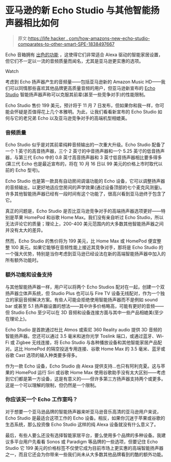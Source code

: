 # 亚马逊的新 Echo Studio 与其他智能扬声器相比如何

> 原文:[https://life hacker . com/how-amazons-new-echo-studio-comparates-to-other-smart-SPE-1838497667](https://lifehacker.com/how-amazons-new-echo-studio-compares-to-other-smart-spe-1838497667)

Echo 音箱拥有 [出色的功能](https://lifehacker.com/the-seven-best-things-you-can-do-with-an-amazon-echo-1766989219) ，这使得它们非常适合 Alexa 驱动的智能家居设置，但它们不一定以一流的音频质量而闻名，尤其是亚马逊更实惠的选项。

Watch

考虑到 Echo 扬声器产生的音频量——包括亚马逊新的 Amazon Music HD——我们可以同情那些喜欢其他品牌更高质量音频的用户，但亚马逊新宣布的 [Echo Studio](https://www.amazon.com/dp/B07G9Y3ZMC?asc_campaign=InlineText&asc_refurl=https://lifehacker.com/how-amazons-new-echo-studio-compares-to-other-smart-spe-1838497667&asc_source=&ref=ODS_v2_FS_AUCC_oe&tag=kinjalifehackerlink-20) 智能扬声器声称可以克服其前辈(甚至一些竞争对手)的性能限制。

Echo Studio 售价 199 美元，预计将于 11 月 7 日发布，但如果你和我一样，你可能会怀疑是否值得花上几个本雅明。为此，让我们看看新宣布的 Echo Studio 如何与它的老兄弟 Echo 以及亚马逊竞争对手的高端机型相媲美。

### 音频质量

Echo Studio 似乎是对其前辈纯粹音频输出的一次重大升级。Echo Studio 配备了一个 1 英寸的高音扬声器，三个 2 英寸的中音扬声器和一个 5.25 英寸的低音扬声器，与第三代 Echo 中的 0.8 英寸高音扬声器和 3 英寸低音扬声器相比要多得多(第三代 Echo 也是最近宣布的，将在 10 月 16 日以 99 美元的价格上市时取代以前的 Echo 型号)。

Echo Studio 也是第一款具有自动房间调谐功能的 Echo 设备，它可以调整扬声器的音频输出，以更好地适应您房间的声学效果(通过设备顶部的七个麦克风测量)。许多其他智能扬声器已经有一段时间有这个功能了，很高兴看到亚马逊终于包含了它。

真正的问题是，Echo Studio 是否比亚马逊竞争对手的高端扬声器选项更好——特别是苹果 HomePod 和谷歌 Home Max。我们没有亲自听过 Echo Studio，所以无法评论它的质量；理论上，200-400 美元范围内的大多数其他智能扬声器之间并没有太大的差异。

然而，Echo Studio 的售价将为 199 美元，比 Home Max 或 HomePod 便宜整整 100 美元。如果它能够在音频性能上接近其竞争对手，那将是 Echo Studio 的一个强大优势，特别是当你考虑到亚马逊已经设法在新的高端智能扬声器中加入的所有额外功能时。

### 额外功能和设备支持

与其他智能扬声器一样，用户可以将两个 Echo Studios 配对在一起，创建一个双扬声器立体声系统，但 Studio Plus 也可以与 Fire TV 设备无线配对，作为一个独立的家庭音频解决方案。有些人可能会拒绝使用智能扬声器而不是例如 sound bar 或甚至 5.1 扬声器设置的想法——其中许多价格略高，可能有更好的音频——但 Studio Echo 至少可以在 3D 音频和设备连接方面与其中一些产品相媲美(至少在理论上)。

Echo Studio 是首款通过杜比 Atmos 或索尼 360 Reality audio 提供 3D 音频的智能扬声器。您还可以通过 3.5 毫米和迷你光学 Toslink 端口，或通过蓝牙、Wi-Fi 或 Zigbee 无线连接，将 Echo Studio 与各种播放设备和其他智能家居产品配对。这比 HomePod 的隔空投送专用连接、谷歌 Home Max 的 3.5 毫米、蓝牙或谷歌 Cast 选项的输入种类要多得多。

作为一款 Echo 设备，Echo Studio 由 Alexa 提供支持...也只有阿利克夏。这与苹果的 HomePod 运行 Siri 或谷歌 Home Max 使用谷歌助手没有太大区别——考虑到它们都是第一方设备，这是有意义的——但许多第三方扬声器支持两个或更多。这是一个可以理解的限制，但仍然是一个限制。

### 你应该买一个 Echo 工作室吗？

对于想要一个亚马逊品牌的智能扬声器来听亚马逊音乐高清的亚马逊用户来说，Echo Studio 是最适合这项工作的 Echo 设备。相反，如果你沉迷于苹果或谷歌的生态系统，那么投资像 Echo Studio 这样的纯 Alexa 设备就没有什么意义了。

最后，有些人要么还没有选择智能家居平台，要么使用多个品牌的多种设备。我建议多平台用户先看看 Sonos 或 Paradigm 等品牌的一些选项，但要记住 Echo Studio 它 199 美元的价格标签不仅使它成为目前市场上更实惠的高端智能扬声器之一，而且它还会为你带来一些我们尚未从大多数其他品牌看到的酷的额外功能。